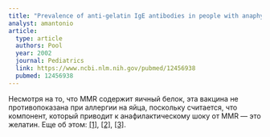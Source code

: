 ```yaml
---
title: "Prevalence of anti-gelatin IgE antibodies in people with anaphylaxis after measles-mumps rubella vaccine in the United States"
analyst: amantonio
article:
  type: article
  authors: Pool
  year: 2002
  journal: Pediatrics
  link: https://www.ncbi.nlm.nih.gov/pubmed/12456938
  pubmed: 12456938
---
```


Несмотря на то, что MMR содержит яичный белок, эта вакцина не противопоказана при аллергии на яйца, поскольку считается, что компонент, который приводит к анафилактическому шоку от MMR — это желатин.
Еще об этом: [[1]](https://www.ncbi.nlm.nih.gov/pubmed/8473675), [[2]](https://www.ncbi.nlm.nih.gov/pmc/articles/PMC1718199/), [[3]](https://www.ncbi.nlm.nih.gov/pubmed/7560672).
